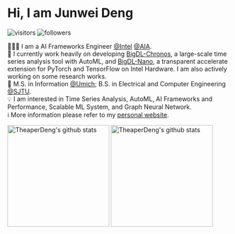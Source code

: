 # Hi, I am Junwei Deng

![visitors](https://visitor-badge.glitch.me/badge?page_id=theaperdeng.theaperdeng) ![followers](https://img.shields.io/github/followers/theaperdeng)

👨🏽‍💻 I am a AI Frameworks Engineer <a href="https://www.intel.com">@Intel</a> <a href="https://www.intel.com/content/www/us/en/developer/topic-technology/artificial-intelligence/overview.html">@AIA</a>.<br>
🚀 I currently work heavily on developing <a href="https://bigdl.readthedocs.io/en/latest/doc/Chronos/Overview/chronos.html">BigDL-Chronos</a>, 
a large-scale time series analysis tool with AutoML, and <a href="https://github.com/intel-analytics/BigDL/tree/main/python/nano">BigDL-Nano</a>, a  transparent accelerate extension for PyTorch and TensorFlow on Intel Hardware. I am also actively working on some research works.<br>
🏫 M.S. in Information <a href="https://umich.edu">@Umich</a>; B.S. in Electrical and Computer Engineering <a href="https://sjtu.edu.cn">@SJTU</a>.<br>
💡 I am interested in Time Series Analysis, AutoML, AI Frameworks and Performance, Scalable ML System, and Graph Neural Network.<br>
ℹ️ More information please refer to my [personal website](https://theaperdeng.github.io/).

<p align="left">
<img alt="TheaperDeng's github stats" height='230' src="https://github-readme-stats.vercel.app/api?username=theaperdeng&show_icons=true&include_all_commits=true">
<img alt="TheaperDeng's github stats" height='230' src="https://github-readme-stats.vercel.app/api/top-langs/?username=theaperdeng">
</p>

